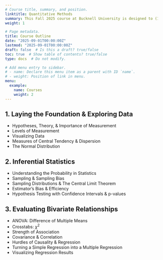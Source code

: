 ```yaml
---
# Course title, summary, and position.
linktitle: Quantitative Methods
summary: This Fall 2025 course at Bucknell University is designed to (1) provide undergraduate students with foundational skills in political science research methods and statistical analysis, and (2) develop their ability to critically evaluate quantitative data presented in political journalism and policy debates. I will be posting R scripts throughout the semester to support your learning. You can find a a research guide for [POLS 296: Quantitative Methods here](https://researchbysubject.bucknell.edu/pols296).
weight: 1

# Page metadata.
title: Course Outline
date: "2025-09-01T00:00:00Z"
lastmod: "2025-09-01T00:00:00Z"
draft: false  # Is this a draft? true/false
toc: true  # Show table of contents? true/false
type: docs  # Do not modify.

# Add menu entry to sidebar.
# - name: Declare this menu item as a parent with ID `name`.
# - weight: Position of link in menu.
menu:
  example:
    name: Courses
    weight: 2
---
```


## 1. Laying the Foundation & Exploring Data

* Hypotheses, Theory, & Importance of Measurement
* Levels of Measurement
* Visualizing Data
* Measures of Central Tendency & Dispersion
* The Normal Distribution


## 2. Inferential Statistics

* Understanding the Probability in Statistics
* Sampling & Sampling Bias
* Sampling Distributions & The Central Limit Theorem
* Estimator’s Bias & Efficiency
* Hypothesis Testing with Confidence Intervals & p-values


## 3. Evaluating Bivariate Relationships

* ANOVA: Difference of Multiple Means
* Crosstabs: $\chi^2$
* Strength of Association
* Covariance & Correlation
* Hurdles of Causality & Regression
* Turning a Simple Regression into a Multiple Regression
* Visualizing Regression Results
